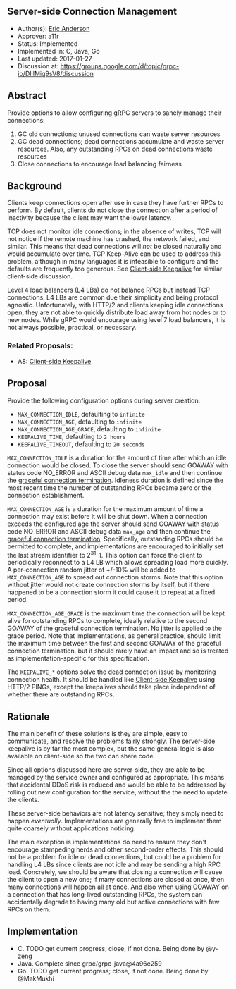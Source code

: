 Server-side Connection Management
----
* Author(s): [Eric Anderson](https://github.com/ejona86)
* Approver: a11r
* Status: Implemented
* Implemented in: C, Java, Go
* Last updated: 2017-01-27
* Discussion at:
  https://groups.google.com/d/topic/grpc-io/DIiIMiq9sV8/discussion

## Abstract

Provide options to allow configuring gRPC servers to sanely manage their
connections:
 1. GC old connections; unused connections can waste server resources
 2. GC dead connections; dead connections accumulate and waste server resources.
    Also, any outstanding RPCs on dead connections waste resources
 3. Close connections to encourage load balancing fairness

## Background

Clients keep connections open after use in case they have further RPCs to
perform. By default, clients do not close the connection after a period of
inactivity because the client may want the lower latency.

TCP does not monitor idle connections; in the absence of writes, TCP will not
notice if the remote machine has crashed, the network failed, and similar. This
means that dead connections will *not* be closed naturally and would accumulate
over time. TCP Keep-Alive can be used to address this problem, although in many
languages it is infeasible to configure and the defaults are frequently too
generous. See [Client-side Keepalive][] for similar client-side discussion.

Level 4 load balancers (L4 LBs) do not balance RPCs but instead TCP connections.
L4 LBs are common due their simplicity and being protocol agnostic.
Unfortunately, with HTTP/2 and clients keeping idle connections open, they are
not able to quickly distribute load away from hot nodes or to new nodes. While
gRPC would encourage using level 7 load balancers, it is not always possible,
practical, or necessary.

[Client-side Keepalive]: A8-client-side-keepalive.md

### Related Proposals:
* A8: [Client-side Keepalive][]

## Proposal

Provide the following configuration options during server creation:
* `MAX_CONNECTION_IDLE`, defaulting to `infinite`
* `MAX_CONNECTION_AGE`, defaulting to `infinite`
* `MAX_CONNECTION_AGE_GRACE`, defaulting to `infinite`
* `KEEPALIVE_TIME`, defaulting to `2 hours`
* `KEEPALIVE_TIMEOUT`, defaulting to `20 seconds`

`MAX_CONNECTION_IDLE` is a duration for the amount of time after which an idle
connection would be closed. To close the server should send GOAWAY with status
code NO\_ERROR and ASCII debug data `max_idle` and then continue the [graceful
connection termination][]. Idleness duration is defined since the most recent
time the number of outstanding RPCs became zero or the connection establishment.

`MAX_CONNECTION_AGE` is a duration for the maximum amount of time a connection
may exist before it will be shut down. When a connection exceeds the configured
age the server should send GOAWAY with status code NO\_ERROR and ASCII debug data
`max_age` and then continue the [graceful connection termination][].
Specifically, outstanding RPCs should be permitted to complete, and
implementations are encouraged to initially set the last stream identifier to
2<sup>31</sup>-1. This option can force the client to periodically reconnect to
a L4 LB which allows spreading load more quickly. A per-connection random jitter
of +/-10% will be added to `MAX_CONNECTION_AGE` to spread out connection storms.
Note that this option without jitter would not create connection storms by
itself, but if there happened to be a connection storm it could cause it to
repeat at a fixed period.

`MAX_CONNECTION_AGE_GRACE` is the maximum time the connection will be kept alive
for outstanding RPCs to complete, ideally relative to the second GOAWAY of the
graceful connection termination. No jitter is applied to the grace period. Note
that implementations, as general practice, should limit the maximum time between
the first and second GOAWAY of the graceful connection termination, but it
should rarely have an impact and so is treated as implementation-specific for
this specification.

The `KEEPALIVE_*` options solve the dead connection issue by monitoring
connection health. It should be handled like [Client-side Keepalive][] using
HTTP/2 PINGs, except the keepalives should take place independent of whether
there are outstanding RPCs.

[graceful connection termination]: http://httpwg.org/specs/rfc7540.html#rfc.section.6.8

## Rationale

The main benefit of these solutions is they are simple, easy to communicate, and
resolve the problems fairly strongly. The server-side keepalive is by far the
most complex, but the same general logic is also available on client-side so the
two can share code.

Since all options discussed here are server-side, they are able to be managed by
the service owner and configured as appropriate. This means that accidental DDoS
risk is reduced and would be able to be addressed by rolling out new
configuration for the service, without the the need to update the clients.

These server-side behaviors are not latency sensitive; they simply need to
happen *eventually*. Implementations are generally free to implement them quite
coarsely without applications noticing.

The main exception is implementations do need to ensure they don't encourage
stampeding herds and other second-order effects. This should not be a problem
for idle or dead connections, but could be a problem for handling L4 LBs since
clients are not idle and may be sending a high RPC load. Concretely, we should
be aware that closing a connection will cause the client to open a new one; if
many connections are closed at once, then many connections will happen all at
once. And also when using GOAWAY on a connection that has long-lived outstanding
RPCs, the system can accidentally degrade to having many old but active
connections with few RPCs on them.

## Implementation

* C. TODO get current progress; close, if not done. Being done by @y-zeng
* Java. Complete since grpc/grpc-java@4a96e259
* Go. TODO get current progress; close, if not done. Being done by @MakMukhi
